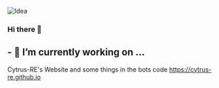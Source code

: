 ![Idea](https://github.com/Oxygemo/Oxygemo/blob/master/asd.png)

### Hi there 👋

## - 🔭 I’m currently working on ...
Cytrus-RE's Website and some things in the bots code
https://cytrus-re.github.io


<!--
**Oxygemo/Oxygemo** is a ✨ _special_ ✨ repository because its `README.md` (this file) appears on your GitHub profile.

Here are some ideas to get you started:

- 🔭 I’m currently working on ...
- 🌱 I’m currently learning ...
- 👯 I’m looking to collaborate on ...
- 🤔 I’m looking for help with ...
- 💬 Ask me about ...
- 📫 How to reach me: ...
- 😄 Pronouns: ...
- ⚡ Fun fact: ...
-->
